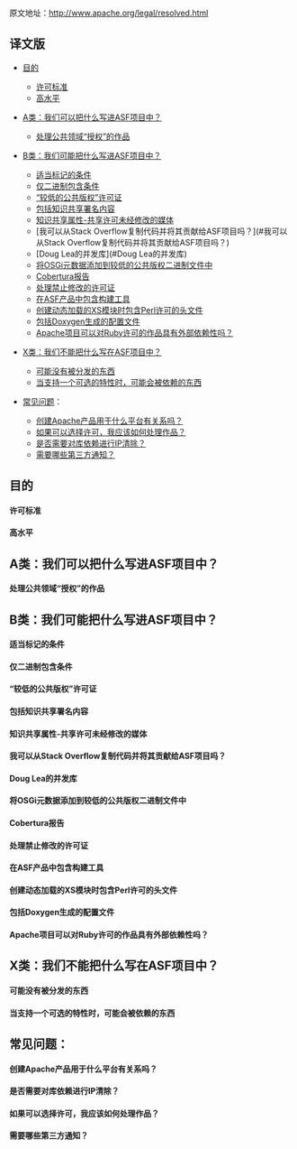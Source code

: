 ###
原文地址：http://www.apache.org/legal/resolved.html

## 译文版

- [目的](#目的)
    - [许可标准](#许可标准)
    - [高水平](#高水平)
- [A类：我们可以把什么写进ASF项目中？](#A类：我们可以把什么写进ASF项目中？)
    - [处理公共领域“授权”的作品](#处理公共领域“授权”的作品)
- [B类：我们可能把什么写进ASF项目中？](#B类：我们可能把什么写进ASF项目中？)
    - [适当标记的条件](#适当标记的条件)
    - [仅二进制包含条件](#仅二进制包含条件)
    - [“较低的公共版权”许可证](#“较低的公共版权”许可证)
    - [包括知识共享署名内容](#包括知识共享署名内容)
    - [知识共享属性-共享许可未经修改的媒体](#知识共享属性-共享许可未经修改的媒体)
    - [我可以从Stack Overflow复制代码并将其贡献给ASF项目吗？](#我可以从Stack Overflow复制代码并将其贡献给ASF项目吗？)
    - [Doug Lea的并发库](#Doug Lea的并发库)
    - [将OSGi元数据添加到较低的公共版权二进制文件中](#将OSGi元数据添加到较低的公共版权二进制文件中)
    - [Cobertura报告](#Cobertura报告)
    - [处理禁止修改的许可证](#处理禁止修改的许可证)
    - [在ASF产品中包含构建工具](#在ASF产品中包含构建工具)
    - [创建动态加载的XS模块时包含Perl许可的头文件](#创建动态加载的XS模块时包含Perl许可的头文件)
    - [包括Doxygen生成的配置文件](#包括Doxygen生成的配置文件)
    - [Apache项目可以对Ruby许可的作品具有外部依赖性吗？](#Apache项目可以对Ruby许可的作品具有外部依赖性吗？)
- [X类：我们不能把什么写在ASF项目中？](#X类：我们不能把什么写在ASF项目中？)
    - [可能没有被分发的东西](#可能没有被分发的东西)
    - [当支持一个可选的特性时，可能会被依赖的东西](#当支持一个可选的特性时，可能会被依赖的东西)

- [常见问题](#常见问题)：
   - [创建Apache产品用于什么平台有关系吗？](#创建Apache产品用于什么平台有关系吗？)
   - [如果可以选择许可，我应该如何处理作品？](#如果可以选择许可，我应该如何处理作品？)
   - [是否需要对库依赖进行IP清除？](#是否需要对库依赖进行IP清除？)
   - [需要哪些第三方通知？](#需要哪些第三方通知？)
    
## 目的

#### 许可标准

#### 高水平

## A类：我们可以把什么写进ASF项目中？

#### 处理公共领域“授权”的作品

## B类：我们可能把什么写进ASF项目中？

#### 适当标记的条件

#### 仅二进制包含条件

#### “较低的公共版权”许可证

#### 包括知识共享署名内容

#### 知识共享属性-共享许可未经修改的媒体

#### 我可以从Stack Overflow复制代码并将其贡献给ASF项目吗？

#### Doug Lea的并发库

#### 将OSGi元数据添加到较低的公共版权二进制文件中

#### Cobertura报告

#### 处理禁止修改的许可证

#### 在ASF产品中包含构建工具

#### 创建动态加载的XS模块时包含Perl许可的头文件

#### 包括Doxygen生成的配置文件

#### Apache项目可以对Ruby许可的作品具有外部依赖性吗？

## X类：我们不能把什么写在ASF项目中？

#### 可能没有被分发的东西

#### 当支持一个可选的特性时，可能会被依赖的东西

## 常见问题：

#### 创建Apache产品用于什么平台有关系吗？

#### 是否需要对库依赖进行IP清除？

#### 如果可以选择许可，我应该如何处理作品？

#### 需要哪些第三方通知？
